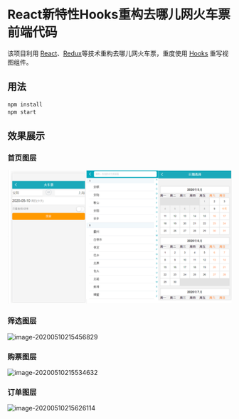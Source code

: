 # React新特性Hooks重构去哪儿网火车票 前端代码

该项目利用 [React](https://reactjs.org)、[Redux](https://redux.js.org/)等技术重构去哪儿网火车票，重度使用 [Hooks](https://reactjs.org/docs/hooks-intro.html) 重写视图组件。

## 用法

```sh
npm install 
npm start
```
## 效果展示

### 首页图层

![image-20200510215240162](https://github.com/HZ-Zero/GoWhere/blob/master/fronted/train-ticket/pic/image-20200510215240162.png)

### 筛选图层

![image-20200510215456829](C:\Users\-ZERO\AppData\Roaming\Typora\typora-user-images\image-20200510215456829.png)

### 购票图层

![image-20200510215534632](C:\Users\-ZERO\AppData\Roaming\Typora\typora-user-images\image-20200510215534632.png)

### 订单图层

![image-20200510215626114](C:\Users\-ZERO\AppData\Roaming\Typora\typora-user-images\image-20200510215626114.png)

